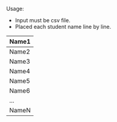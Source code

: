 Usage: 
* Input must be csv file.
* Placed each student name line by line.

| Name1 |
|------|
| Name2 |
| Name3 |
| Name4 |
| Name5 |
| Name6 |
| ... |
| NameN |
